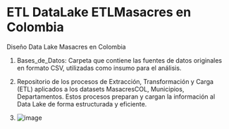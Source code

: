 # ETL DataLake ETLMasacres en Colombia

Diseño Data Lake Masacres en Colombia

1. Bases_de_Datos: Carpeta que contiene las fuentes de datos originales en formato CSV, utilizadas como insumo para el análisis.

2. Repositorio de los procesos de Extracción, Transformación y Carga (ETL) aplicados a los datasets MasacresCOL, Municipios, Departamentos. Estos procesos preparan y cargan la información al Data Lake de forma estructurada y eficiente.

3. ![image](https://github.com/user-attachments/assets/c0d8f8c9-eb10-4b99-8db5-7f9b2e46c1fd)

